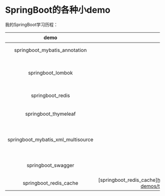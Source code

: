 SpringBoot的各种小demo
======================
我的SpringBoot学习历程：

|                demo                |                          github链接                          |                           博客地址                           |
| :--------------------------------: | :----------------------------------------------------------: | :----------------------------------------------------------: |
|   springboot_mybatis_annotation    | [springboot_mybatis_xml](https://github.com/lonelyProgramMonkey/SpringBoot-demos/tree/master/springboot_mybatis_xml) | [springboot零基础入门](https://lonelyprogrammonkey.github.io/2019/11/15/springboot%E9%9B%B6%E5%9F%BA%E7%A1%80%E5%85%A5%E9%97%A8/) |
|         springboot_lombok          | [sprinboot_lombok](https://github.com/lonelyProgramMonkey/SpringBoot-demos/tree/master/springboot_lombok) | [SpringBoot集成lombok和配置yml](https://lonelyprogrammonkey.github.io/2019/11/17/SpringBoot%E9%9B%86%E6%88%90lombok%E5%92%8C%E9%85%8D%E7%BD%AEyml/) |
|          springboot_redis          | [springboot_redis](https://github.com/lonelyProgramMonkey/SpringBoot-demos/tree/master/springboot_redis) | [springboot集成Redis](https://lonelyprogrammonkey.github.io/2019/11/19/springboot集成Redis/) |
|        springboot_thymeleaf        | [springboot_thymeleaf](https://github.com/lonelyProgramMonkey/SpringBoot-demos/tree/master/springboot_thymeleaf) | [springboot集成thymeleaf](https://lonelyprogrammonkey.github.io/2019/11/21/springboot集成thymeleaf/) |
| springboot_mybatis_xml_multisource | [mybatis_xml_multisource](https://github.com/lonelyProgramMonkey/SpringBoot-demos/tree/master/springboot_mybatis_xml_multisource) | [springboot集成mybatis多数据源](https://lonelyprogrammonkey.github.io/2019/11/22/spirngboot集成mybatis多数据源/) |
|         springboot_swagger         | [springboot_swagger](https://github.com/lonelyProgramMonkey/SpringBoot-demos/tree/master/springboot_swagger) | [springboot集成swagger](https://lonelyprogrammonkey.github.io/2019/11/22/springboot集成swagger/) |
|       springboot_redis_cache       | [springboot_redis_cache]https://github.com/lonelyProgramMonkey/SpringBoot-demos/tree/master/springboot_redis_cache |                             待定                             |
